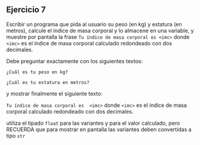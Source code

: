 ## Ejercicio 7

Escribir un programa que pida al usuario su peso (en kg) y estatura (en metros), calcule el índice de masa corporal y lo almacene en una variable, y muestre por pantalla la frase `Tu índice de masa corporal es <imc>` donde `<imc>` es el índice de masa corporal calculado redondeado con dos decimales.


Debe preguntar exactamente con los siguientes textos:

`¿Cuál es tu peso en kg?`

`¿Cuál es tu estatura en metros?`

y mostrar finalmente el siguiente texto:

`Tu índice de masa corporal es  <imc>` donde `<imc>` es el índice de masa corporal calculado redondeado con dos decimales.

<div class="hint">

utiliza el tipado `float` para las variantes y para el valor calculado, pero RECUERDA que para mostrar en pantalla las variantes deben convertidas a tipo `str`

</div>